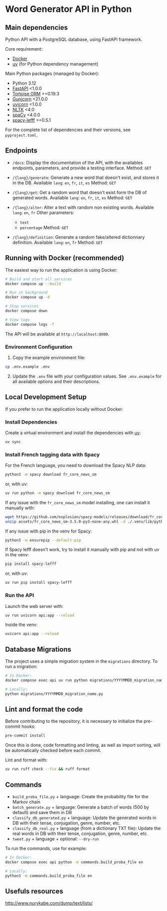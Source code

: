 # Word Generator API in Python

## Main dependencies

Python API with a PostgreSQL database, using FastAPI framework.

Core requirement:
- [Docker](https://www.docker.com/)
- [uv](https://docs.astral.sh/uv/) (for Python dependency management)

Main Python packages (managed by Docker):
- Python 3.12
- [FastAPI](https://fastapi.tiangolo.com/) <1.0.0
- [Tortoise ORM](https://tortoise-orm.readthedocs.io/) >=0.19.3
- [Gunicorn](https://gunicorn.org/) <21.0.0
- [uvicorn](https://www.uvicorn.org/) <1.0.0
- [NLTK](https://www.nltk.org/) <4.0
- [spaCy](https://spacy.io/) <4.0.0
- [spacy-lefff](https://pypi.org/project/spacy-lefff/) >=0.5.1

For the complete list of dependencies and their versions, see `pyproject.toml`.

## Endpoints

- `/docs`:
  Display the documentation of the API, with the availables endpoints, parameters, and provide a testing interface.
  Method: `GET`

- `/{lang}/generate`:
  Generate a new word that doesn't exist, and stores it in the DB.
  Available `lang`: `en`, `fr`, `it`, `es`
  Method: `GET`

- `/{lang}/get`:
  Get a random word that doesn't exist form the DB of generated words.
  Available `lang`: `en`, `fr`, `it`, `es`
  Method: `GET`

- `/{lang}/alter`:
  Alter a text with random non existing words.
  Available `lang`: `en`, `fr`
  Other parameters:
    - `text`
    - `percentage`
  Method: `GET`

- `/{lang}/definition`:
  Generate a random fake/altered dictionnary definition.
  Available `lang`: `en`, `fr`
  Method: `GET`

## Running with Docker (recommended)

The easiest way to run the application is using Docker:

```bash
# Build and start all services
docker compose up --build

# Run in background
docker compose up -d

# Stop services
docker compose down

# View logs
docker compose logs -f
```

The API will be available at `http://localhost:8000`.

### Environment Configuration

1. Copy the example environment file:
```bash
cp .env.example .env
```

2. Update the `.env` file with your configuration values. See `.env.example` for all available options and their descriptions.

## Local Development Setup

If you prefer to run the application locally without Docker:

### Install Dependencies

Create a virtual environment and install the dependencies with [uv](https://docs.astral.sh/uv/):
```bash
uv sync
```

### Install French tagging data with Spacy

For the French language, you need to download the Spacy NLP data:
```bash
python3 -m spacy download fr_core_news_sm
```
or, with uv:
```bash
uv run python -m spacy download fr_core_news_sm
```

If any issue with the `fr_core_news_sm` model installing, one can install it manually with:
```bash
wget https://github.com/explosion/spacy-models/releases/download/fr_core_news_sm-3.5.0/fr_core_news_sm-3.5.0-py3-none-any.whl -P ./assets
unzip assets/fr_core_news_sm-3.5.0-py3-none-any.whl -d ./.venv/lib/python3.12/site-packages && chmod -R 777 ./.venv/lib/python3.12/site-packages/fr_core_news_sm
```

If any issue with pip in the venv for Spacy:
```bash
python3 -m ensurepip --default-pip
```

If Spacy lefff doesn't work, try to install it manually with pip and not with uv in the venv:
```bash
pip install spacy-lefff
```
or, with uv:
```bash
uv run pip install spacy-lefff
```

### Run the API

Launch the web server with:
```bash
uv run uvicorn api:app --reload
```

Inside the venv:
```bash
uvicorn api:app --reload
```

## Database Migrations

The project uses a simple migration system in the `migrations` directory. To run a migration:

```bash
# In Docker:
docker compose exec api uv run python migrations/YYYYMMDD_migration_name.py

# Locally:
python migrations/YYYYMMDD_migration_name.py
```

## Lint and format the code

Before contributing to the repository, it is necessary to initialize the pre-commit hooks:
```bash
pre-commit install
```
Once this is done, code formatting and linting, as well as import sorting, will be automatically checked before each commit.

Lint and format with:
```bash
uv run ruff check --fix && ruff format
```

## Commands

  - `build_proba_file.py` + language: Create the probability file for the Markov chain
  - `batch_generate.py` + language: Generate a batch of words (500 by default) and save them in DB
  - `classify_db_generated.py` + language: Update the generated words in DB with their tense, conjugation, genre, number, etc.
  - `classify_db_real.py` + language (from a dictionary TXT file): Update the real words in DB with their tense, conjugation, genre, number, etc.
  - `tweet.py` + language + optional: `--dry-run`

To run the commands, use for example:
```bash
# In Docker:
docker compose exec api python -m commands.build_proba_file en

# Locally:
python3 -m commands.build_proba_file en
```

## Usefuls resources

http://www.nurykabe.com/dump/text/lists/

